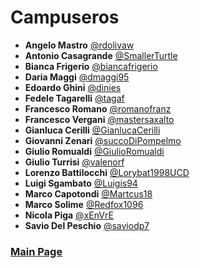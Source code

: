 # Campuseros

- **Angelo Mastro** [@rdolivaw](https://github.com/rdolivaw)
- **Antonio Casagrande** [@SmallerTurtle](https://github.com/SmallerTurtle)
- **Bianca Frigerio** [@biancafrigerio](https://github.com/biancafrigerio)
- **Daria Maggi** [@dmaggi95](https://github.com/dmaggi95)
- **Edoardo Ghini** [@dinies](https://github.com/dinies)
- **Fedele Tagarelli** [@tagaf](https://github.com/tagaf)
- **Francesco Romano** [@romanofranz](https://github.com/romanofranz)
- **Francesco Vergani** [@mastersaxalto](https://github.com/mastersaxalto)
- **Gianluca Cerilli** [@GianlucaCerilli](https://github.com/GianlucaCerilli)
- **Giovanni Zenari** [@succoDiPompelmo](https://github.com/succoDiPompelmo)
- **Giulio Romualdi** [@GiulioRomualdi](https://github.com/GiulioRomualdi)
- **Giulio Turrisi** [@valenorf](https://github.com/valenorf)
- **Lorenzo Battilocchi** [@Lorybat1998UCD](https://github.com/Lorybat1998UCD)
- **Luigi Sgambato** [@Luigis94](https://github.com/Luigis94)
- **Marco Capotondi** [@Martcus18](https://github.com/Martcus18)
- **Marco Solime** [@Redfox1096](https://github.com/Redfox1096)
- **Nicola Piga** [@xEnVrE](https://github.com/xEnVrE)
- **Savio Del Peschio** [@saviodp7](https://github.com/saviodp7)

### [Main Page](./README.md)
